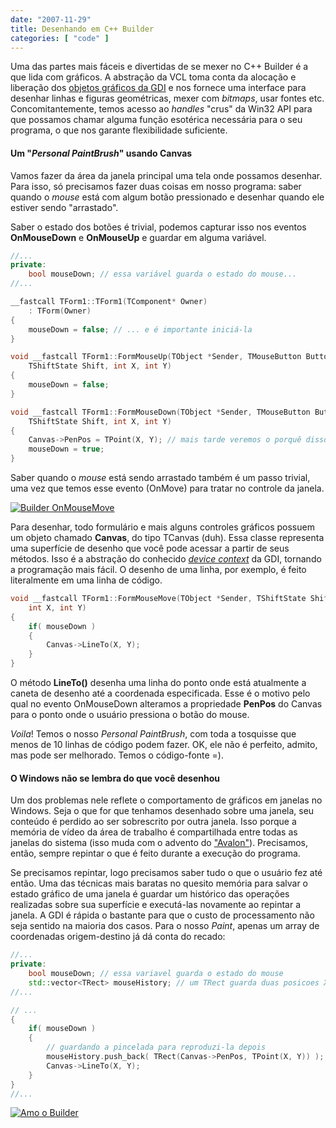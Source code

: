 ```yaml
---
date: "2007-11-29"
title: Desenhando em C++ Builder
categories: [ "code" ]
---
```

Uma das partes mais fáceis e divertidas de se mexer no C++ Builder é a que lida com gráficos. A abstração da VCL toma conta da alocação e liberação dos [objetos gráficos da GDI](http://msdn.microsoft.com/library/en-us/sysinfo/base/gdi_objects.asp) e nos fornece uma interface para desenhar linhas e figuras geométricas, mexer com _bitmaps_, usar fontes etc. Concomitantemente, temos acesso ao _handles_ "crus" da Win32 API para que possamos chamar alguma função esotérica necessária para o seu programa, o que nos garante flexibilidade suficiente.

#### Um "_Personal PaintBrush_" usando Canvas

Vamos fazer da área da janela principal uma tela onde possamos desenhar. Para isso, só precisamos fazer duas coisas em nosso programa: saber quando o _mouse_ está com algum botão pressionado e desenhar quando ele estiver sendo "arrastado".

Saber o estado dos botões é trivial, podemos capturar isso nos eventos **OnMouseDown** e **OnMouseUp** e guardar em alguma variável.

```cpp
//...
private:
	bool mouseDown; // essa variável guarda o estado do mouse...
//...

__fastcall TForm1::TForm1(TComponent* Owner)
	: TForm(Owner)
{
	mouseDown = false; // ... e é importante iniciá-la
}

void __fastcall TForm1::FormMouseUp(TObject *Sender, TMouseButton Button,
	TShiftState Shift, int X, int Y)
{
	mouseDown = false;
}

void __fastcall TForm1::FormMouseDown(TObject *Sender, TMouseButton Button,
	TShiftState Shift, int X, int Y)
{
	Canvas->PenPos = TPoint(X, Y); // mais tarde veremos o porquê disso
	mouseDown = true;
} 

```

Saber quando o _mouse_ está sendo arrastado também é um passo trivial, uma vez que temos esse evento (OnMove) para tratar no controle da janela.

[![Builder OnMouseMove](http://i.imgur.com/biH37HA.png)](/images/builder-onmousemove.png)

Para desenhar, todo formulário e mais alguns controles gráficos possuem um objeto chamado **Canvas**, do tipo TCanvas (duh). Essa classe representa uma superfície de desenho que você pode acessar a partir de seus métodos. Isso é a abstração do conhecido _[device context](http://www.google.com/search?q=device+context+site%3Amsdn.microsoft.com)_ da GDI, tornando a programação mais fácil. O desenho de uma linha, por exemplo, é feito literalmente em uma linha de código.

```cpp
void __fastcall TForm1::FormMouseMove(TObject *Sender, TShiftState Shift,
	int X, int Y)
{
	if( mouseDown )
	{
		Canvas->LineTo(X, Y);
	}
} 

```

O método **LineTo()** desenha uma linha do ponto onde está atualmente a caneta de desenho até a coordenada especificada. Esse é o motivo pelo qual no evento OnMouseDown alteramos a propriedade **PenPos** do Canvas para o ponto onde o usuário pressiona o botão do mouse.

_Voila_! Temos o nosso _Personal PaintBrush_, com toda a tosquisse que menos de 10 linhas de código podem fazer. OK, ele não é perfeito, admito, mas pode ser melhorado. Temos o código-fonte =).

#### O Windows não se lembra do que você desenhou

Um dos problemas nele reflete o comportamento de gráficos em janelas no Windows. Seja o que for que tenhamos desenhado sobre uma janela, seu conteúdo é perdido ao ser sobrescrito por outra janela. Isso porque a memória de vídeo da área de trabalho é compartilhada entre todas as janelas do sistema (isso muda com o advento do ["Avalon"](http://en.wikipedia.org/wiki/Windows_Presentation_Foundation)). Precisamos, então, sempre repintar o que é feito durante a execução do programa.

Se precisamos repintar, logo precisamos saber tudo o que o usuário fez até então. Uma das técnicas mais baratas no quesito memória para salvar o estado gráfico de uma janela é guardar um histórico das operações realizadas sobre sua superfície e executá-las novamente ao repintar a janela. A GDI é rápida o bastante para que o custo de processamento não seja sentido na maioria dos casos. Para o nosso _Paint_, apenas um array de coordenadas origem-destino já dá conta do recado:

```cpp
//...
private:
	bool mouseDown; // essa variavel guarda o estado do mouse
	std::vector<TRect> mouseHistory; // um TRect guarda duas posicoes XY
//...

// ...
{
	if( mouseDown )
	{
		// guardando a pincelada para reproduzi-la depois
		mouseHistory.push_back( TRect(Canvas->PenPos, TPoint(X, Y)) );
		Canvas->LineTo(X, Y);
	}
}
//... 

```

[![Amo o Builder](http://i.imgur.com/HGbLN0n.gif)](/images/amobuilder.gif)
